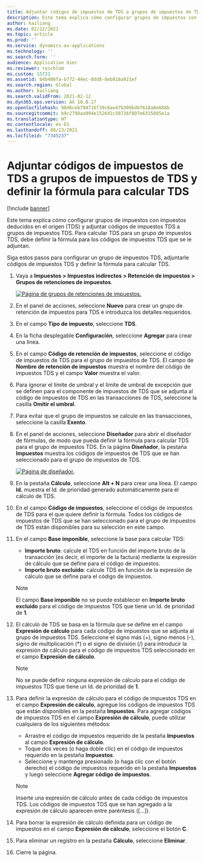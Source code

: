 ```yaml
---
title: Adjuntar códigos de impuestos de TDS a grupos de impuestos de TDS y definir la fórmula para calcular TDS
description: Este tema explica cómo configurar grupos de impuestos con impuestos deducidos en el origen (TDS) y adjuntar códigos de impuestos TDS a grupos de impuestos TDS. Para calcular TDS para un grupo de impuestos TDS, debe definir la fórmula para los códigos de impuestos TDS que se le adjuntan.
author: kailiang
ms.date: 02/12/2021
ms.topic: article
ms.prod: ''
ms.service: dynamics-ax-applications
ms.technology: ''
ms.search.form: ''
audience: Application User
ms.reviewer: roschlom
ms.custom: 15721
ms.assetid: b4b406fa-b772-44ec-8dd8-8eb818a921ef
ms.search.region: Global
ms.author: kailiang
ms.search.validFrom: 2021-02-12
ms.dyn365.ops.version: AX 10.0.17
ms.openlocfilehash: 98d6ceb794716f39c6ae47b300bdb7618a8e688b
ms.sourcegitcommit: b9c2798aa994e1526d1c50726f807e6335885e1a
ms.translationtype: HT
ms.contentlocale: es-ES
ms.lasthandoff: 08/13/2021
ms.locfileid: "7345237"
---
```

# <a name="attach-tds-tax-codes-to-tds-tax-groups-and-define-the-formula-for-calculating-tds"></a>Adjuntar códigos de impuestos de TDS a grupos de impuestos de TDS y definir la fórmula para calcular TDS

[!include [banner](../includes/banner.md)]

Este tema explica cómo configurar grupos de impuestos con impuestos deducidos en el origen (TDS) y adjuntar códigos de impuestos TDS a grupos de impuestos TDS. Para calcular TDS para un grupo de impuestos TDS, debe definir la fórmula para los códigos de impuestos TDS que se le adjuntan.

Siga estos pasos para configurar un grupo de impuestos TDS, adjuntarle códigos de impuestos TDS y definir la fórmula para calcular TDS.

1. Vaya a **Impuestos \> Impuestos indirectos \> Retención de impuestos \> Grupos de retenciones de impuestos**.

    [![Página de grupos de retenciones de impuestos.](./media/apac-ind-TDS-29.png)](./media/apac-ind-TDS-29.png)

2. En el panel de acciones, seleccione **Nuevo** para crear un grupo de retención de impuestos para TDS e introduzca los detalles requeridos.
3. En el campo **Tipo de impuesto**, seleccione **TDS**.
4. En la ficha desplegable **Configuración**, seleccione **Agregar** para crear una línea.
5. En el campo **Código de retención de impuestos**, seleccione el código de impuestos de TDS para el grupo de impuestos de TDS. El campo de **Nombre de retención de impuestos** muestra el nombre del código de impuestos TDS y el campo **Valor** muestra el valor.
6. Para ignorar el límite de umbral y el límite de umbral de excepción que se definen para el componente de impuestos de TDS que se adjunta al código de impuestos de TDS en las transacciones de TDS, seleccione la casilla **Omitir el umbral**.
7. Para evitar que el grupo de impuestos se calcule en las transacciones, seleccione la casilla **Exento**.
8. En el panel de acciones, seleccione **Diseñador** para abrir el diseñador de fórmulas, de modo que pueda definir la fórmula para calcular TDS para el grupo de impuestos TDS. En la página **Diseñador**, la pestaña **Impuestos** muestra los códigos de impuestos de TDS que se han seleccionado para el grupo de impuestos de TDS.

    [![Página de diseñador.](./media/apac-ind-TDS-30.png)](./media/apac-ind-TDS-30.png)

9. En la pestaña **Cálculo**, seleccione **Alt + N** para crear una línea. El campo **Id.** muestra el Id. de prioridad generado automáticamente para el cálculo de TDS.
10. En el campo **Código de impuestos**, seleccione el código de impuestos de TDS para el que quiere definir la fórmula. Todos los códigos de impuestos de TDS que se han seleccionado para el grupo de impuestos de TDS están disponibles para su selección en este campo.
11. En el campo **Base imponible**, seleccione la base para calcular TDS:

    - **Importe bruto**: calcule el TDS en función del importe bruto de la transacción (es decir, el importe de la factura) mediante la expresión de cálculo que se define para el código de impuestos.
    - **Importe bruto excluido**: calcule TDS en función de la expresión de cálculo que se define para el código de impuestos.

    > [!NOTE]
    > El campo **Base imponible** no se puede establecer en **Importe bruto excluido** para el código de impuestos TDS que tiene un Id. de prioridad de **1**.

12. El cálculo de TDS se basa en la fórmula que se define en el campo **Expresión de cálculo** para cada código de impuestos que se adjunta al grupo de impuestos TDS. Seleccione el signo más (+), signo menos (-), signo de multiplicación (\*) o el signo de división (/) para introducir la expresión de cálculo para el código de impuestos TDS seleccionado en el campo **Expresión de cálculo**.

    > [!NOTE]
    > No se puede definir ninguna expresión de cálculo para el código de impuestos TDS que tiene un Id. de prioridad de **1**.

13. Para definir la expresión de cálculo para el código de impuestos TDS en el campo **Expresión de cálculo**, agregue los códigos de impuestos TDS que están disponibles en la pestaña **Impuestos**. Para agregar códigos de impuestos TDS en el campo **Expresión de cálculo**, puede utilizar cualquiera de los siguientes métodos:

    - Arrastre el código de impuestos requerido de la pestaña **Impuestos** al campo **Expresión de cálculo**.
    - Toque dos veces (o haga doble clic) en el código de impuestos requerido en la pestaña **Impuestos**.
    - Seleccione y mantenga presionado (o haga clic con el botón derecho) el código de impuestos requerido en la pestaña **Impuestos** y luego seleccione **Agregar código de impuestos**.

    > [!NOTE]
    > Inserte una expresión de cálculo antes de cada código de impuestos TDS. Los códigos de impuestos TDS que se han agregado a la expresión de cálculo aparecen entre paréntesis (\[...\]).

14. Para borrar la expresión de cálculo definida para un código de impuestos en el campo **Expresión de cálculo**, seleccione el botón **C**.
15. Para eliminar un registro en la pestaña **Cálculo**, seleccione **Eliminar**.
16. Cierre la página.
